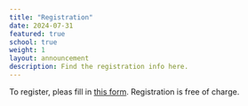 ```yaml
---
title: "Registration"
date: 2024-07-31
featured: true
school: true
weight: 1
layout: announcement
description: Find the registration info here.
---
```


To register, pleas fill in <a href="https://forms.gle/SR6hxCMRKNr2Vy1D7/">this form</a>.
Registration is free of charge.